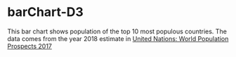 # barChart-D3
This bar chart shows population of the top 10 most populous countries. The data comes from the year 2018 estimate in [United Nations: World Population Prospects 2017](https://population.un.org/wpp/Download/Standard/Population/)  
